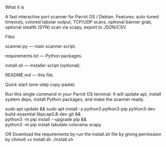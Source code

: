What it is

A fast interactive port scanner for Parrot OS / Debian.
Features: auto-tuned timeouts, colored tabular output, TCP/UDP scans, optional banner grab, optional stealth (SYN) scan via scapy, export to JSON/CSV.

Files

scanner.py — main scanner script.

requirements.txt — Python packages.

install.sh — installer script (optional).

README.md — this file.

Quick start (one-step copy-paste)

Run this single command in your Parrot OS terminal. It will update apt, install system deps, install Python packages, and make the scanner ready.

sudo apt update && sudo apt install -y python3 python3-pip python3-dev build-essential libpcap0.8-dev git && \
python3 -m pip install --upgrade pip && \
python3 -m pip install tabulate colorama scapy



OR 
Download the requirements by run the install.sh file by giving permission by
chmod +x install.sh
./install.sh

